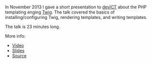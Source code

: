 In November 2013 I gave a short presentation to [devICT][devict] about the PHP
templating enging [Twig][twig]. The talk covered the basics of
installing/configuring Twig, rendering templates, and writing templates.

The talk is 23 minutes long.

More info:

* [Video][video]
* [Slides][slides]
* [Source][source]

[source]: https://github.com/jacobwalker0814/twig-talk
[slides]: /twig-talk/presentation/
[video]: http://youtu.be/deqGYV8P0Nc
[devict]: /portfolio/devict.html
[twig]: http://twig.sensiolabs.org
